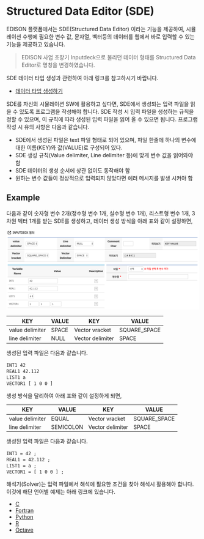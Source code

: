 # Structured Data Editor (SDE)

EDISON 플랫폼에서는 SDE(Structured Data Editor) 이라는 기능을 제공하여, 시뮬레이션 수행에 필요한 변수 값, 문자열, 벡터등의 데이터를 웹에서 바로 입력할 수 있는 기능을 제공하고 있습니다.

> EDISON 사업 초창기  Inputdeck으로 불리던 데이터 형태를 Structured Data Editor로 명칭을 변경하였습니다.

SDE 데이터 타입 생성과 관련하여 아래 링크를 참고하시기 바랍니다.
- [데이터 타입 생성하기](../../05_Datatype/01_EDITOR/01_SDE.md)


SDE를 자신의 시뮬레이션 SW에 활용하고 싶다면, SDE에서 생성되는 입력 파일을 읽을 수 있도록 프로그램을 작성해야 합니다. SDE 작성 시 입력 파일을 생성하는 규칙을 정할 수 있으며, 이 규칙에 따라 생성된 입력 파일을 읽어 올 수 있으면 됩니다. 프로그램 작성 시 유의 사항은 다음과 같습니다.

 - SDE에서 생성된 파일은 text 파일 형태로 되어 있으며, 파일 한줄에 하나의 변수에 대한 이름(KEY)와 값(VALUE)로 구성되어 있다.
 - SDE 생성 규칙(Value delimiter, Line delimiter 등)에 맞게 변수 값을 읽어와야 함
 - SDE 데이터의 생성 순서에 상관 없이도 동작해야 함
 - 원하는 변수 값들이 정상적으로 입력되지 않았다면 에러 메시지를 발생 시켜야 함


## Example

다음과 같이 숫자형 변수 2개(정수형 변수 1개, 실수형 변수 1개), 리스트형 변수 1개, 3차원 벡터 1개를 받는 SDE를 생성하고, 데이터 생성 방식을 아래 표와 같이 설정하면,

 ![Case1](../../asset/image/04/02/case1.png)

 |KEY	|VALUE| KEY	| VALUE|
 |--|--|--|--|
 |value delimiter|	SPACE|Vector vracket|	SQUARE_SPACE|
 |line delimiter|	NULL|Vector delimiter|	SPACE|

생성된 입력 파일은 다음과 같습니다.

 ```
 INT1 42
 REAL1 42.112
 LIST1 a
 VECTOR1 [ 1 0 0 ]
 ```

생성 방식을 달리하여 아래 표와 같이 설정하게 되면,

 |KEY	|VALUE| KEY	| VALUE|
 |--|--|--|--|
 |value delimiter|	EQUAL |Vector vracket|	SQUARE_SPACE|
 |line delimiter|	SEMICOLON |Vector delimiter|	SPACE|


생성된 입력 파일은 다음과 같습니다.

```
INT1 = 42 ;
REAL1 = 42.112 ;
LIST1 = a ;
VECTOR1 = [ 1 0 0 ] ;
```

해석기(Solver)는 입력 파일에서 해석에 필요한 조건을 찾아 해석시 활용해야 합니다. 이것에 해단 언어별 예제는 아래 링크에 있습니다.

 - [C](../03_C/03_SDE.md)
 - [Fortran](../04_Fortran/03_SDE.md)
 - [Python](../05_Python/03_SDE.md)
 - [R](../06_R/03_SDE.md)
 - [Octave](../07_Octave/03_SDE.md)
